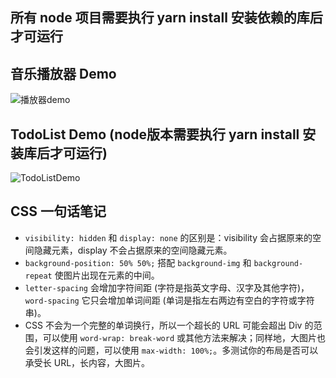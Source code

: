 ## 所有 node 项目需要执行 yarn install 安装依赖的库后才可运行

## 音乐播放器 Demo

![](https://github.com/nbhaohao/FePractice/blob/master/musicplayer/musicPlayerDemo.gif "播放器demo")

## TodoList Demo (node版本需要执行 yarn install 安装库后才可运行)

![](https://github.com/nbhaohao/FePractice/blob/master/todolist/todoList.gif "TodoListDemo")

## CSS 一句话笔记
* `visibility: hidden` 和 `display: none` 的区别是：visibility 会占据原来的空间隐藏元素，display 不会占据原来的空间隐藏元素。
* `background-position: 50% 50%;` 搭配 `background-img` 和 `background-repeat` 使图片出现在元素的中间。
* `letter-spacing` 会增加字符间距 (字符是指英文字母、汉字及其他字符)，`word-spacing` 它只会增加单词间距 (单词是指左右两边有空白的字符或字符串)。
* CSS 不会为一个完整的单词换行，所以一个超长的 URL 可能会超出 Div 的范围，可以使用 `word-wrap: break-word` 或其他方法来解决；同样地，大图片也会引发这样的问题，可以使用 `max-width: 100%;`。多测试你的布局是否可以承受长 URL，长内容，大图片。
